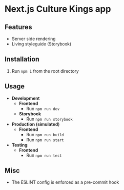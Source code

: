 # Next.js Culture Kings app

## Features
 - Server side rendering
 - Living styleguide (Storybook)

## Installation
1. Run `npm i` from the root directory

## Usage
- **Development**
  - **Frontend**
    - Run `npm run dev`
  - **Storybook**
    - Run `npm run storybook`
- **Production (simulated)**
  - **Frontend**
    - Run `npm run build`
    - Run `npm run start`
- **Testing**
  - **Frontend**
    - Run `npm run test`

## Misc
- The ESLINT config is enforced as a pre-commit hook
